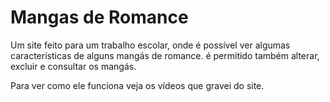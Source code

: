 # Mangas de Romance
Um site feito para um trabalho escolar, onde é possível ver algumas características de alguns mangás de romance. é permitido também alterar, excluir e consultar os mangás.

Para ver como ele funciona veja os vídeos que gravei do site.
